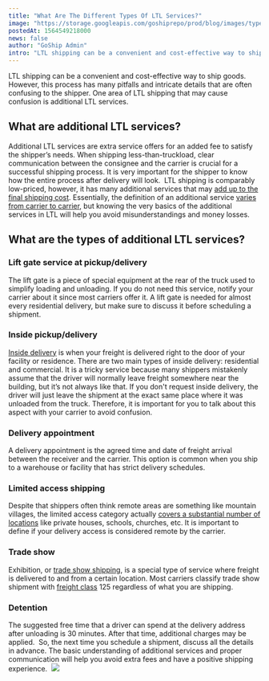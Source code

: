 ```yaml
---
title: "What Are The Different Types Of LTL Services?"
image: "https://storage.googleapis.com/goshiprepo/prod/blog/images/types-of-ltl-additional-services.jpg"
postedAt: 1564549218000
news: false
author: "GoShip Admin"
intro: "LTL shipping can be a convenient and cost-effective way to ship goods. However, this process has many pitfalls and intricate details that are often confusing to the shipper. One area of LTL shipping that may cause confusion is additional LTL services.  \n\nWhat are additional LTL services?\n-\n\nAdditional LTL services are extra service offers for an added fee to satisfy the shipper’s needs. When shipping less-than-truckload, clear communication between the consignee and the carrier is crucial for a successful s"
---
```

LTL shipping can be a convenient and cost-effective way to ship goods. However, this process has many pitfalls and intricate details that are often confusing to the shipper. One area of LTL shipping that may cause confusion is additional LTL services. 

What are additional LTL services?
---------------------------------

Additional LTL services are extra service offers for an added fee to satisfy the shipper’s needs. When shipping less-than-truckload, clear communication between the consignee and the carrier is crucial for a successful shipping process. It is very important for the shipper to know how the entire process after delivery will look.  LTL shipping is comparably low-priced, however, it has many additional services that may [add up to the final shipping cost](https://www.goship.com/blog/how-to-avoid-unwanted-shipping-costs/). Essentially, the definition of an additional service [varies from carrier to carrier,](https://www.goship.com/blog/how-to-choose-the-right-ltl-carriers/) but knowing the very basics of the additional services in LTL will help you avoid misunderstandings and money losses. 

What are the types of additional LTL services? 
-----------------------------------------------

### Lift gate service at pickup/delivery

The lift gate is a piece of special equipment at the rear of the truck used to simplify loading and unloading. If you do not need this service, notify your carrier about it since most carriers offer it. A lift gate is needed for almost every residential delivery, but make sure to discuss it before scheduling a shipment. 

### Inside pickup/delivery

[Inside delivery](https://www.goship.com/blog/what-is-inside-delivery/) is when your freight is delivered right to the door of your facility or residence. There are two main types of inside delivery: residential and commercial. It is a tricky service because many shippers mistakenly assume that the driver will normally leave freight somewhere near the building, but it’s not always like that. If you don't request inside delivery, the driver will just leave the shipment at the exact same place where it was unloaded from the truck. Therefore, it is important for you to talk about this aspect with your carrier to avoid confusion. 

### Delivery appointment

A delivery appointment is the agreed time and date of freight arrival between the receiver and the carrier. This option is common when you ship to a warehouse or facility that has strict delivery schedules. 

### Limited access shipping 

Despite that shippers often think remote areas are something like mountain villages, the limited access category actually [covers a substantial number of locations](https://www.goship.com/blog/limited-access-shipping-location/) like private houses, schools, churches, etc. It is important to define if your delivery access is considered remote by the carrier. 

### Trade show

Exhibition, or [trade show shipping](https://www.goship.com/blog/trade-show-shipping-3-things-to-know/), is a special type of service where freight is delivered to and from a certain location. Most carriers classify trade show shipment with [freight class](https://www.fmcsa.dot.gov/national-training-center/search-classes) 125 regardless of what you are shipping. 

### Detention

The suggested free time that a driver can spend at the delivery address after unloading is 30 minutes. After that time, additional charges may be applied.  So, the next time you schedule a shipment, discuss all the details in advance. The basic understanding of additional services and proper communication will help you avoid extra fees and have a positive shipping experience.  [![](https://www.goship.com/wp-content/uploads/2021/02/1ace89b4-fe28-40ff-a2a7-4cddc60fc9ec.png)](https://www.goship.com/)
